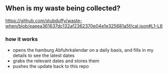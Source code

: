 ## When is my waste being collected?
  https://github.com/stubduffy/waste-when/blob/eaeea361637dc132af2362370e04e1e325681a5f/cal.json#L1-L6
  
  ### how it works
  - opens the hamburg Abfuhrkalendar on a daily basis, and fills in my details to see the latest dates
  - grabs the relevant dates and stores them
  - pushes the update back to this repo
  
